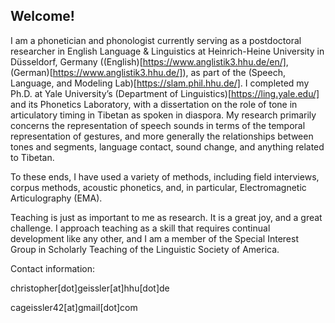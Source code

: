 ## Welcome!


I am a phonetician and phonologist currently serving as a postdoctoral researcher in English Language & Linguistics at Heinrich-Heine University in Düsseldorf, Germany ((English)[https://www.anglistik3.hhu.de/en/], (German)[https://www.anglistik3.hhu.de/]), as part of the (Speech, Language, and Modeling Lab)[https://slam.phil.hhu.de/]. I completed my Ph.D. at Yale University’s (Department of Linguistics)[https://ling.yale.edu/] and its Phonetics Laboratory, with a dissertation on the role of tone in articulatory timing in Tibetan as spoken in diaspora. My research primarily concerns the representation of speech sounds in terms of the temporal representation of gestures, and more generally the relationships between tones and segments, language contact, sound change, and anything related to Tibetan.

To these ends, I have used a variety of methods, including field interviews, corpus methods, acoustic phonetics, and, in particular, Electromagnetic Articulography (EMA).

Teaching is just as important to me as research. It is a great joy, and a great challenge. I approach teaching as a skill that requires continual development like any other, and I am a member of the Special Interest Group in Scholarly Teaching of the Linguistic Society of America.

 

Contact information:

christopher[dot]geissler[at]hhu[dot]de

cageissler42[at]gmail[dot]com

